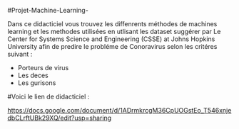 #Projet-Machine-Learning-

Dans ce didacticiel vous trouvez les diffenrents méthodes de machines learning et les methodes utilisées en utlisant les dataset suggérer par
Le Center for Systems Science and Engineering (CSSE) at Johns Hopkins University afin de predire le probléme de Conoravirus selon les critéres suivant : 
 * Porteurs de virus 
 * Les deces 
 * Les gurisons 
 
 #Voici le lien de didacticiel :

https://docs.google.com/document/d/1ADrmkrcgM36CpUOGstEo_T546xnjedbCLrftUBk29XQ/edit?usp=sharing 
